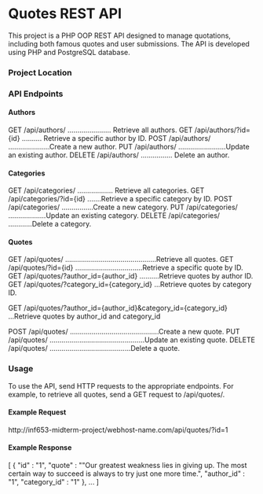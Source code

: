 # Quotes REST API


This project is a PHP OOP REST API designed to manage quotations, including both famous quotes and user submissions. 
The API is developed using PHP and PostgreSQL database.</P>

### Project Location


### API Endpoints

#### Authors
GET /api/authors/ ...................... Retrieve all authors.
GET /api/authors/?id={id} .......... Retrieve a specific author by ID.
POST /api/authors/ .....................Create a new author.
PUT /api/authors/ ........................Update an existing author.
DELETE /api/authors/ ................ Delete an author.


#### Categories
GET /api/categories/ .................. Retrieve all categories.
GET /api/categories/?id={id} .......Retrieve a specific category by ID.
POST /api/categories/ ................Create a new category.
PUT /api/categories/ ...................Update an existing category.
DELETE /api/categories/ ............Delete a category.

#### Quotes
GET /api/quotes/ ..............................................Retrieve all quotes.
GET /api/quotes/?id={id} ..................................Retrieve a specific quote by ID.
GET /api/quotes/?author_id={author_id} ..........Retrieve quotes by author ID.
GET /api/quotes/?category_id={category_id} ...Retrieve quotes by category ID.

GET /api/quotes/?author_id={author_id}&category_id={category_id} ...Retrieve quotes by author_id and category_id

POST /api/quotes/ .............................................Create a new quote.
PUT /api/quotes/  ................................................Update an existing quote.
DELETE /api/quotes/ .........................................Delete a quote.

### Usage

To use the API, send HTTP requests to the appropriate endpoints. For example, to retrieve all quotes, 
send a GET request to /api/quotes/.

#### Example Request
http://inf653-midterm-project/webhost-name.com/api/quotes/?id=1

#### Example Response
[
       {
        "id" : "1",
        "quote" : ""Our greatest weakness lies in giving up. The most certain way to succeed is always to try just one more time.",
        "author_id" : "1",
        "category_id" : "1"
      },
      ...
]